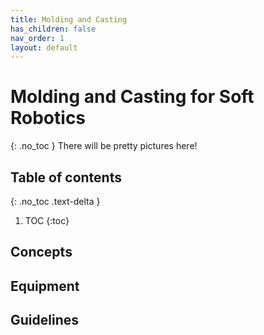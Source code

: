 ```yaml
---
title: Molding and Casting
has_children: false
nav_order: 1
layout: default
---
```


# Molding and Casting for Soft Robotics
{: .no_toc }
There will be pretty pictures here!

## Table of contents
{: .no_toc .text-delta }

1. TOC
{:toc}

## Concepts

## Equipment

## Guidelines

